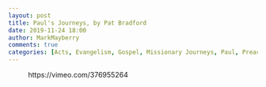 ```yaml
---
layout: post
title: Paul's Journeys, by Pat Bradford
date: 2019-11-24 18:00
author: MarkMayberry
comments: true
categories: [Acts, Evangelism, Gospel, Missionary Journeys, Paul, Preaching, Sermon]
---
```

<!-- wp:core-embed/vimeo {"url":"https://vimeo.com/376955264","type":"video","providerNameSlug":"vimeo","className":"wp-embed-aspect-4-3 wp-has-aspect-ratio"} -->
<figure class="wp-block-embed-vimeo wp-block-embed is-type-video is-provider-vimeo wp-embed-aspect-4-3 wp-has-aspect-ratio"><div class="wp-block-embed__wrapper">
https://vimeo.com/376955264
</div></figure>
<!-- /wp:core-embed/vimeo -->
